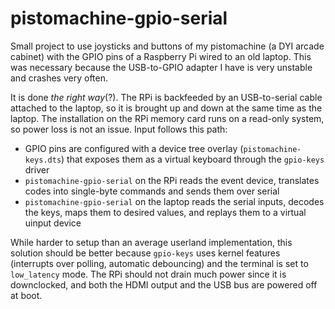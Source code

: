 # pistomachine-gpio-serial

Small project to use joysticks and buttons of my pistomachine (a DYI arcade cabinet) with the GPIO pins of a Raspberry Pi wired to an old laptop. This was necessary because the USB-to-GPIO adapter I have is very unstable and crashes very often.

It is done _the right way_(?). The RPi is backfeeded by an USB-to-serial cable attached to the laptop, so it is brought up and down at the same time as the laptop. The installation on the RPi memory card runs on a read-only system, so power loss is not an issue. Input follows this path:

* GPIO pins are configured with a device tree overlay (`pistomachine-keys.dts`) that exposes them as a virtual keyboard through the `gpio-keys` driver
* `pistomachine-gpio-serial` on the RPi reads the event device, translates codes into single-byte commands and sends them over serial
* `pistomachine-gpio-serial` on the laptop reads the serial inputs, decodes the keys, maps them to desired values, and replays them to a virtual uinput device

While harder to setup than an average userland implementation, this solution should be better because `gpio-keys` uses kernel features (interrupts over polling, automatic debouncing) and the terminal is set to `low_latency` mode. The RPi should not drain much power since it is downclocked, and both the HDMI output and the USB bus are powered off at boot.
